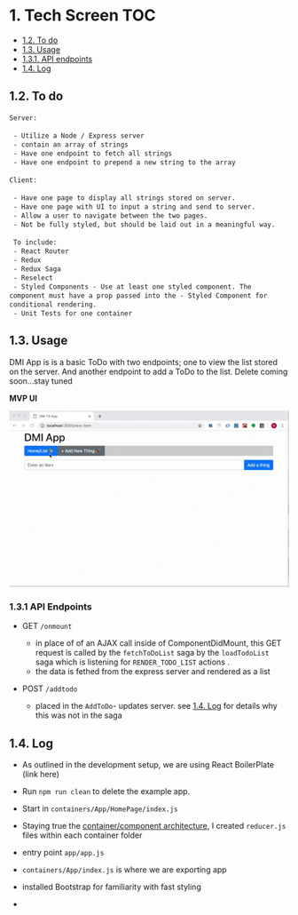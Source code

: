 # 1.  Tech Screen TOC

 - [1.2. To do](#12-to-do)
 - [1.3. Usage](#13-usage)
  - [1.3.1. API endpoints](#131-api-endpoints)
 - [1.4. Log](#14-log)



## 1.2. To do
 ```
 Server:

  - Utilize a Node / Express server
  - contain an array of strings
  - Have one endpoint to fetch all strings
  - Have one endpoint to prepend a new string to the array

 Client:

  - Have one page to display all strings stored on server.
  - Have one page with UI to input a string and send to server.
  - Allow a user to navigate between the two pages.
  - Not be fully styled, but should be laid out in a meaningful way.

  To include:
  - React Router
  - Redux
  - Redux Saga
  - Reselect
  - Styled Components - Use at least one styled component. The component must have a prop passed into the - Styled Component for conditional rendering.
  - Unit Tests for one container
```

## 1.3. Usage

DMI App is is a basic ToDo with two endpoints; one to view the list stored on the server.  And another endpoint to add a ToDo to the list.  Delete coming soon...stay tuned

**MVP UI**

![upload](ui.gif)

###  1.3.1 API Endpoints

+ GET `/onmount`
  - in place of of an AJAX call inside of ComponentDidMount, this GET request is
  called by the `fetchToDoList` saga by the `loadTodoList` saga which is listening for
  `RENDER_TODO_LIST` actions .
  - the data is fethed from the express server and rendered as a list

+ POST `/addtodo`
  - placed in the `AddToDo`- updates server.  see [1.4. Log](#14-log) for details why this
  was not in the saga






## 1.4. Log
  - As outlined in the development setup, we are using React BoilerPlate (link here)
  - Run `npm run clean` to delete the example app.

  - Start in `containers/App/HomePage/index.js`
  - Staying true the [container/component architecture](https://medium.com/@dan_abramov/smart-and-dumb-components-7ca2f9a7c7d0#.4rmjqneiw), I created `reducer.js` files within each container folder

  - entry point `app/app.js`
  - `containers/App/index.js` is where we are exporting app
  - installed Bootstrap for familiarity with fast styling

  -

  <script src=https://gist.github.com/ryanbrennan12/18ea111bfa87211d168f4b809dd4e3bd></script>





